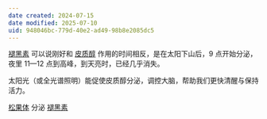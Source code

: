 ```yaml
---
date created: 2024-07-15
date modified: 2025-07-10
uid: 948046bc-779d-40e2-ad49-98b8e2085dc5
---
```


[褪黑素](褪黑素.md) 可以说刚好和 [皮质醇](皮质醇.md) 作用的时间相反，是在太阳下山后，9 点开始分泌，夜里 11—12 点到高峰，到天亮时，已经几乎消失。

太阳光（或全光谱照明）能促使皮质醇分泌，调控大脑，帮助我们更快清醒与保持活力。

[松果体](松果体) 分泌 [褪黑素](褪黑素.md)
